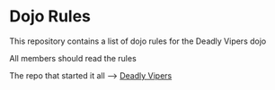 Dojo Rules
==========

This repository contains a list of dojo rules for the Deadly Vipers dojo

All members should read the rules

The repo that started it all --> [Deadly Vipers]("https://github.com/deadlyvipers")

